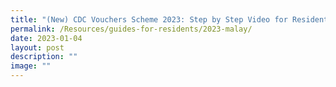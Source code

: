 ```yaml
---
title: "(New) CDC Vouchers Scheme 2023: Step by Step Video for Residents (Malay)"
permalink: /Resources/guides-for-residents/2023-malay/
date: 2023-01-04
layout: post
description: ""
image: ""
---
```

